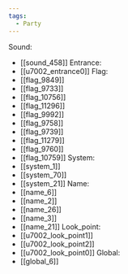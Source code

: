 ```yaml
---
tags:
  - Party
---
```

Sound:
- [[sound_458]]
Entrance:
- [[u7002_entrance0]]
Flag:
- [[flag_9849]]
- [[flag_9733]]
- [[flag_10756]]
- [[flag_11296]]
- [[flag_9992]]
- [[flag_9758]]
- [[flag_9739]]
- [[flag_11279]]
- [[flag_9760]]
- [[flag_10759]]
System:
- [[system_1]]
- [[system_70]]
- [[system_21]]
Name:
- [[name_6]]
- [[name_2]]
- [[name_26]]
- [[name_3]]
- [[name_21]]
Look_point:
- [[u7002_look_point1]]
- [[u7002_look_point2]]
- [[u7002_look_point0]]
Global:
- [[global_6]]
